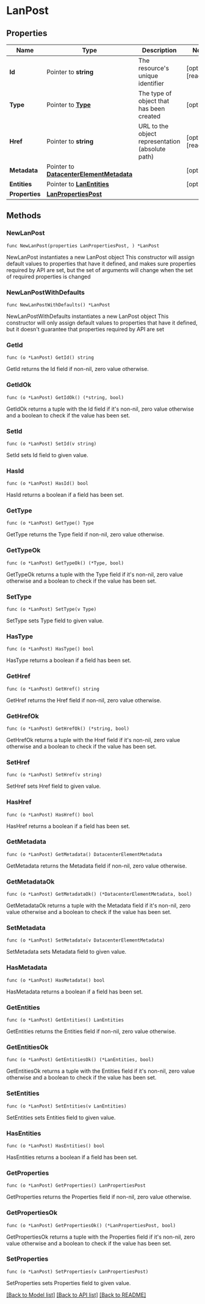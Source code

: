 # LanPost

## Properties

Name | Type | Description | Notes
------------ | ------------- | ------------- | -------------
**Id** | Pointer to **string** | The resource&#39;s unique identifier | [optional] [readonly] 
**Type** | Pointer to [**Type**](Type.md) | The type of object that has been created | [optional] 
**Href** | Pointer to **string** | URL to the object representation (absolute path) | [optional] [readonly] 
**Metadata** | Pointer to [**DatacenterElementMetadata**](DatacenterElementMetadata.md) |  | [optional] 
**Entities** | Pointer to [**LanEntities**](LanEntities.md) |  | [optional] 
**Properties** | [**LanPropertiesPost**](LanPropertiesPost.md) |  | 

## Methods

### NewLanPost

`func NewLanPost(properties LanPropertiesPost, ) *LanPost`

NewLanPost instantiates a new LanPost object
This constructor will assign default values to properties that have it defined,
and makes sure properties required by API are set, but the set of arguments
will change when the set of required properties is changed

### NewLanPostWithDefaults

`func NewLanPostWithDefaults() *LanPost`

NewLanPostWithDefaults instantiates a new LanPost object
This constructor will only assign default values to properties that have it defined,
but it doesn't guarantee that properties required by API are set

### GetId

`func (o *LanPost) GetId() string`

GetId returns the Id field if non-nil, zero value otherwise.

### GetIdOk

`func (o *LanPost) GetIdOk() (*string, bool)`

GetIdOk returns a tuple with the Id field if it's non-nil, zero value otherwise
and a boolean to check if the value has been set.

### SetId

`func (o *LanPost) SetId(v string)`

SetId sets Id field to given value.

### HasId

`func (o *LanPost) HasId() bool`

HasId returns a boolean if a field has been set.

### GetType

`func (o *LanPost) GetType() Type`

GetType returns the Type field if non-nil, zero value otherwise.

### GetTypeOk

`func (o *LanPost) GetTypeOk() (*Type, bool)`

GetTypeOk returns a tuple with the Type field if it's non-nil, zero value otherwise
and a boolean to check if the value has been set.

### SetType

`func (o *LanPost) SetType(v Type)`

SetType sets Type field to given value.

### HasType

`func (o *LanPost) HasType() bool`

HasType returns a boolean if a field has been set.

### GetHref

`func (o *LanPost) GetHref() string`

GetHref returns the Href field if non-nil, zero value otherwise.

### GetHrefOk

`func (o *LanPost) GetHrefOk() (*string, bool)`

GetHrefOk returns a tuple with the Href field if it's non-nil, zero value otherwise
and a boolean to check if the value has been set.

### SetHref

`func (o *LanPost) SetHref(v string)`

SetHref sets Href field to given value.

### HasHref

`func (o *LanPost) HasHref() bool`

HasHref returns a boolean if a field has been set.

### GetMetadata

`func (o *LanPost) GetMetadata() DatacenterElementMetadata`

GetMetadata returns the Metadata field if non-nil, zero value otherwise.

### GetMetadataOk

`func (o *LanPost) GetMetadataOk() (*DatacenterElementMetadata, bool)`

GetMetadataOk returns a tuple with the Metadata field if it's non-nil, zero value otherwise
and a boolean to check if the value has been set.

### SetMetadata

`func (o *LanPost) SetMetadata(v DatacenterElementMetadata)`

SetMetadata sets Metadata field to given value.

### HasMetadata

`func (o *LanPost) HasMetadata() bool`

HasMetadata returns a boolean if a field has been set.

### GetEntities

`func (o *LanPost) GetEntities() LanEntities`

GetEntities returns the Entities field if non-nil, zero value otherwise.

### GetEntitiesOk

`func (o *LanPost) GetEntitiesOk() (*LanEntities, bool)`

GetEntitiesOk returns a tuple with the Entities field if it's non-nil, zero value otherwise
and a boolean to check if the value has been set.

### SetEntities

`func (o *LanPost) SetEntities(v LanEntities)`

SetEntities sets Entities field to given value.

### HasEntities

`func (o *LanPost) HasEntities() bool`

HasEntities returns a boolean if a field has been set.

### GetProperties

`func (o *LanPost) GetProperties() LanPropertiesPost`

GetProperties returns the Properties field if non-nil, zero value otherwise.

### GetPropertiesOk

`func (o *LanPost) GetPropertiesOk() (*LanPropertiesPost, bool)`

GetPropertiesOk returns a tuple with the Properties field if it's non-nil, zero value otherwise
and a boolean to check if the value has been set.

### SetProperties

`func (o *LanPost) SetProperties(v LanPropertiesPost)`

SetProperties sets Properties field to given value.



[[Back to Model list]](../README.md#documentation-for-models) [[Back to API list]](../README.md#documentation-for-api-endpoints) [[Back to README]](../README.md)


